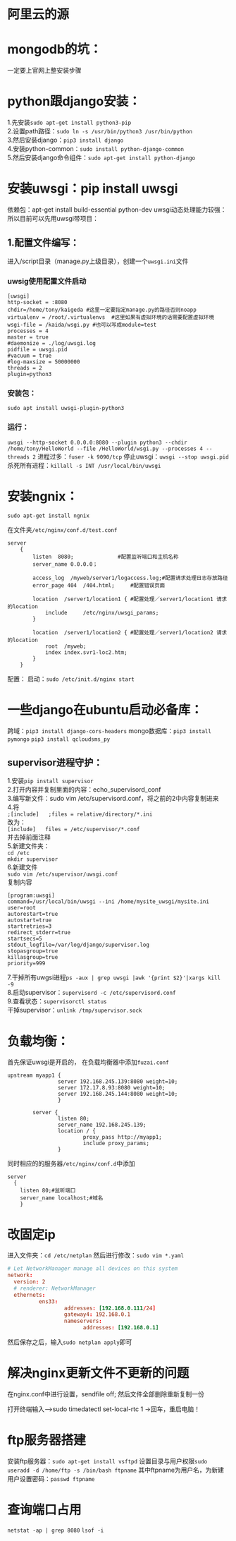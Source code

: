# 阿里云的源

# mongodb的坑：
一定要上官网上整安装步骤

# python跟django安装：
1.先安装`sudo apt-get install python3-pip`  
2.设置path路径：`sudo ln -s /usr/bin/python3 /usr/bin/python`  
3.然后安装django：`pip3 install django`  
4.安装python-common：`sudo install python-django-common`  
5.然后安装django命令组件：`sudo apt-get install python-django`  

# 安装uwsgi：pip install uwsgi
依赖包：apt-get install build-essential python-dev
uwsgi动态处理能力较强：所以目前可以先用uwsgi带项目：
## 1.配置文件编写：
  进入/script目录（manage.py上级目录），创建一个`uwsgi.ini`文件
### uwsig使用配置文件启动
```
[uwsgi]
http-socket = :8080
chdir=/home/tony/kaigeda #这里一定要指定manage.py的路径否则noapp
virtualenv = /root/.virtualenvs  #这里如果有虚拟环境的话需要配置虚拟环境
wsgi-file = /kaida/wsgi.py #也可以写成module=test
processes = 4
master = true
#daemonize = ./log/uwsgi.log
pidfile = uwsgi.pid
#vacuum = true
#log-maxsize = 50000000
threads = 2
plugin=python3
```
### 安装包：
`sudo apt install uwsgi-plugin-python3`
### 运行：
 `uwsgi --http-socket 0.0.0.0:8080 --plugin python3 --chdir /home/tony/HelloWorld --file /HelloWorld/wsgi.py --processes 4 --threads 2`
进程过多：`fuser -k 9090/tcp`
停止uwsgi：`uwsgi --stop uwsgi.pid`
杀死所有进程：`killall -s INT /usr/local/bin/uwsgi`



# 安装ngnix：
`sudo apt-get install ngnix`

在文件夹`/etc/nginx/conf.d/test.conf`

```
server
    {
        listen  8080;              #配置监听端口和主机名称
        server_name 0.0.0.0；

        access_log  /myweb/server1/logaccess.log;#配置请求处理日志存放路径
        error_page 404  /404.html;     #配置错误页面

        location  /server1/location1 { #配置处理／server1/location1 请求的location
            include     /etc/nginx/uwsgi_params;
        }

        location  /server1/location2 { #配置处理／server1/location2 请求的location
            root  /myweb;
            index index.svr1-loc2.htm;
        }
    }
```
配置：
启动：`sudo /etc/init.d/nginx start`

# 一些django在ubuntu启动必备库：
跨域：`pip3 install django-cors-headers`
mongo数据库：`pip3 install pymongo`
`pip3 install qcloudsms_py`

## supervisor进程守护：
1.安装`pip install supervisor`  
2.打开内容并复制里面的内容：echo_supervisord_conf  
3.编写新文件：sudo vim /etc/supervisord.conf，将之前的2中内容复制进来  
4.将  
`;[include]  
;files = relative/directory/*.ini`  
改为：  
`[include]  
files = /etc/supervisor/*.conf`  
并去掉前面注释  
5.新建文件夹：  
`cd /etc`  
`mkdir supervisor`  
6.新建文件  
`sudo vim /etc/supervisor/uwsgi.conf`  
复制内容  
```
[program:uwsgi]
command=/usr/local/bin/uwsgi --ini /home/mysite_uwsgi/mysite.ini
user=root
autorestart=true
autostart=true
startretries=3
redirect_stderr=true
startsecs=5
stdout_logfile=/var/log/django/supervisor.log
stopasgroup=true
killasgroup=true
priority=999
```
7.干掉所有uwgsi进程`ps -aux | grep uwsgi |awk '{print $2}'|xargs kill -9`  
8.启动supervisor：`supervisord -c /etc/supervisord.conf`  
9.查看状态：`supervisorctl status`  
干掉supervisor：`unlink /tmp/supervisor.sock`  
# 负载均衡：
首先保证uwsgi是开启的，
在负载均衡器中添加`fuzai.conf`
```
upstream myapp1 {
                server 192.168.245.139:8080 weight=10;
                server 172.17.8.93:8080 weight=10;
                server 192.168.245.144:8080 weight=10;
                }

        server {
                listen 80;
                server_name 192.168.245.139;
                location / {
                        proxy_pass http://myapp1;
                        include proxy_params;
                }
```
同时相应的的服务器`/etc/nginx/conf.d`中添加
```
server
  {
    listen 80;#监听端口
    server_name localhost;#域名
    }
```
    
# 改固定ip
进入文件夹：`cd /etc/netplan`
然后进行修改：`sudo vim *.yaml`
```conf
# Let NetworkManager manage all devices on this system
network:
  version: 2
  # renderer: NetworkManager
  ethernets:
          ens33:
                  addresses: [192.168.0.111/24]
                  gateway4: 192.168.0.1
                  nameservers:
                        addresses: [192.168.0.1]
```
然后保存之后，输入`sudo netplan apply`即可

# 解决nginx更新文件不更新的问题
在nginx.conf中进行设置，sendfile off;
然后文件全部删除重新复制一份

打开终端输入–>sudo timedatectl set-local-rtc 1     ->回车，重启电脑！
# ftp服务器搭建
安装ftp服务器：`sudo apt-get install vsftpd`
设置目录与用户权限`sudo useradd -d /home/ftp -s /bin/bash ftpname`
其中ftpname为用户名，为新建用户设置密码：`passwd ftpname`
# 查询端口占用
`netstat -ap | grep 8080`
`lsof -i`